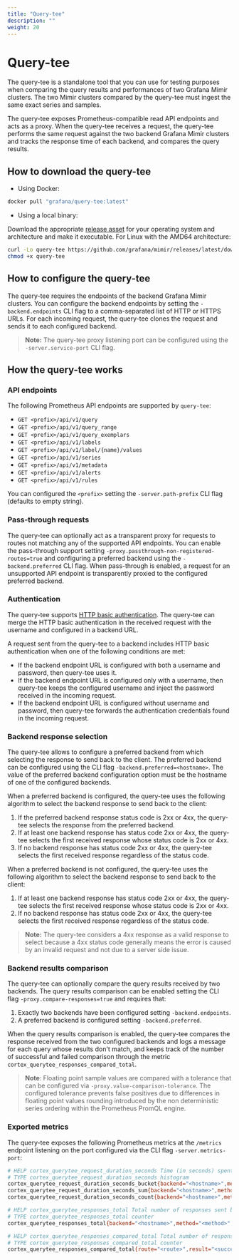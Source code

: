 ```yaml
---
title: "Query-tee"
description: ""
weight: 20
---
```


# Query-tee

The query-tee is a standalone tool that you can use for testing purposes when comparing the query results and performances of two Grafana Mimir clusters.
The two Mimir clusters compared by the query-tee must ingest the same exact series and samples.

The query-tee exposes Prometheus-compatible read API endpoints and acts as a proxy.
When the query-tee receives a request, the query-tee performs the same request against the two backend Grafana Mimir clusters and tracks the response time of each backend, and compares the query results.

## How to download the query-tee

- Using Docker:

```bash
docker pull "grafana/query-tee:latest"
```

- Using a local binary:

Download the appropriate [release asset](https://github.com/grafana/mimir/releases/latest) for your operating system and architecture and make it executable.
For Linux with the AMD64 architecture:

```bash
curl -Lo query-tee https://github.com/grafana/mimir/releases/latest/download/query-tee-linux-amd64
chmod +x query-tee
```

## How to configure the query-tee

The query-tee requires the endpoints of the backend Grafana Mimir clusters.
You can configure the backend endpoints by setting the `-backend.endpoints` CLI flag to a comma-separated list of HTTP or HTTPS URLs.
For each incoming request, the query-tee clones the request and sends it to each configured backend.

> **Note:** The query-tee proxy listening port can be configured using the `-server.service-port` CLI flag.

## How the query-tee works

### API endpoints

The following Prometheus API endpoints are supported by `query-tee`:

- `GET <prefix>/api/v1/query`
- `GET <prefix>/api/v1/query_range`
- `GET <prefix>/api/v1/query_exemplars`
- `GET <prefix>/api/v1/labels`
- `GET <prefix>/api/v1/label/{name}/values`
- `GET <prefix>/api/v1/series`
- `GET <prefix>/api/v1/metadata`
- `GET <prefix>/api/v1/alerts`
- `GET <prefix>/api/v1/rules`

You can configured the `<prefix>` setting the `-server.path-prefix` CLI flag (defaults to empty string).

### Pass-through requests

The query-tee can optionally act as a transparent proxy for requests to routes not matching any of the supported API endpoints.
You can enable the pass-through support setting `-proxy.passthrough-non-registered-routes=true` and configuring a preferred backend using the `-backend.preferred` CLI flag.
When pass-through is enabled, a request for an unsupported API endpoint is transparently proxied to the configured preferred backend.

### Authentication

The query-tee supports [HTTP basic authentication](https://developer.mozilla.org/en-US/docs/Web/HTTP/Authentication).
The query-tee can merge the HTTP basic authentication in the received request with the username and configured in a backend URL.

A request sent from the query-tee to a backend includes HTTP basic authentication when one of the following conditions are met:

- If the backend endpoint URL is configured with both a username and password, then query-tee uses it.
- If the backend endpoint URL is configured only with a username, then query-tee keeps the configured username and inject the password received in the incoming request.
- If the backend endpoint URL is configured without username and password, then query-tee forwards the authentication credentials found in the incoming request.

### Backend response selection

The query-tee allows to configure a preferred backend from which selecting the response to send back to the client.
The preferred backend can be configured using the CLI flag `-backend.preferred=<hostname>`.
The value of the preferred backend configuration option must be the hostname of one of the configured backends.

When a preferred backend is configured, the query-tee uses the following algorithm to select the backend response to send back to the client:

1. If the preferred backend response status code is 2xx or 4xx, the query-tee selects the response from the preferred backend.
1. If at least one backend response has status code 2xx or 4xx, the query-tee selects the first received response whose status code is 2xx or 4xx.
1. If no backend response has status code 2xx or 4xx, the query-tee selects the first received response regardless of the status code.

When a preferred backend is not configured, the query-tee uses the following algorithm to select the backend response to send back to the client:

1. If at least one backend response has status code 2xx or 4xx, the query-tee selects the first received response whose status code is 2xx or 4xx.
1. If no backend response has status code 2xx or 4xx, the query-tee selects the first received response regardless of the status code.

> **Note:** The query-tee considers a 4xx response as a valid response to select because a 4xx status code generally means the error is caused by an invalid request and not due to a server side issue.

### Backend results comparison

The query-tee can optionally compare the query results received by two backends.
The query results comparison can be enabled setting the CLI flag `-proxy.compare-responses=true` and requires that:

1. Exactly two backends have been configured setting `-backend.endpoints`.
1. A preferred backend is configured setting `-backend.preferred`.

When the query results comparison is enabled, the query-tee compares the response received from the two configured backends and logs a message for each query whose results don't match, and keeps track of the number of successful and failed comparison through the metric `cortex_querytee_responses_compared_total`.

> **Note**: Floating point sample values are compared with a tolerance that can be configured via `-proxy.value-comparison-tolerance`. The configured tolerance prevents false positives due to differences in floating point values rounding introduced by the non deterministic series ordering within the Prometheus PromQL engine.

### Exported metrics

The query-tee exposes the following Prometheus metrics at the `/metrics` endpoint listening on the port configured via the CLI flag `-server.metrics-port`:

```bash
# HELP cortex_querytee_request_duration_seconds Time (in seconds) spent serving HTTP requests.
# TYPE cortex_querytee_request_duration_seconds histogram
cortex_querytee_request_duration_seconds_bucket{backend="<hostname>",method="<method>",route="<route>",status_code="<status>",le="<bucket>"}
cortex_querytee_request_duration_seconds_sum{backend="<hostname>",method="<method>",route="<route>",status_code="<status>"}
cortex_querytee_request_duration_seconds_count{backend="<hostname>",method="<method>",route="<route>",status_code="<status>"}

# HELP cortex_querytee_responses_total Total number of responses sent back to the client by the selected backend.
# TYPE cortex_querytee_responses_total counter
cortex_querytee_responses_total{backend="<hostname>",method="<method>",route="<route>"}

# HELP cortex_querytee_responses_compared_total Total number of responses compared per route name by result.
# TYPE cortex_querytee_responses_compared_total counter
cortex_querytee_responses_compared_total{route="<route>",result="<success|fail>"}
```

